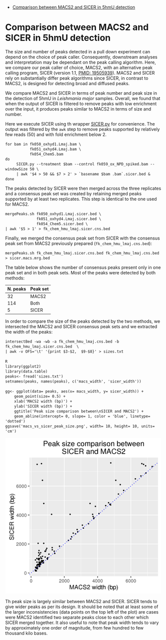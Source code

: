 <!-- MarkdownTOC -->

- [Comparison between MACS2 and SICER in 5hmU detection](#comparison-between-macs2-and-sicer-in-5hmu-detection)

<!-- /MarkdownTOC -->


Comparison between MACS2 and SICER in 5hmU detection
====================================================

The size and number of peaks detected in a pull down experiment can depend on
the  choice of peak caller. Consequently, downstream analyses and interpretation
may be dependant on the peak calling algorithm. Here, we compare our
peak caller of choice, MACS2, with an alternative peak calling program, SICER
(version 1.1, [PMID: 19505939](https://www.ncbi.nlm.nih.gov/pubmed/19505939)).
MACS2 and SICER rely on substantially differ peak algorithms since SICER, in
contrast to MACS2, is designed for detecting broad and diffused peaks. 

We compare MACS2 and SICER in terms of peak number and peak size in the
detection of 5hmU in *Leishmania major* samples. Overall, we found that when the
output of SICER is filtered to remove peaks with low enrichment over the input,
it produces peaks similar to MACS2 in terms of size and number.

Here we execute SICER using th wrapper
[SICER.py](https://github.com/dariober/SICERpy) for convenience. The output was
filtered by the `awk` step to remove peaks supported by relatively few reads
(50) and with fold enrichment below 2.

```
for bam in fk050_oxhyd1.Lmaj.bam \
           fk051_oxhyd4.Lmaj.bam \
           fk054_Chem5.bam
do
     SICER.py --treatment $bam --control fk059_ox_NPD_spiked.bam --windowSize 50 \
     | awk '$4 > 50 && $7 > 2' > `basename $bam .bam`.sicer.bed &
done
```

The peaks detected by SICER were then merged across the three replicates and a
consensus peak set was created by retaining merged peaks supported by at least
two replicates. This step is identical to the one used for MACS2.

```
mergePeaks.sh fk050_oxhyd1.Lmaj.sicer.bed \
              fk051_oxhyd4.Lmaj.sicer.bed \
              fk054_Chem5.sicer.bed \
| awk '$5 > 1' > fk_chem_hmu_lmaj.sicer.cns.bed
```

Finally, we merged the consensus peak set from SICER with the consensus peak set 
from MACS2 previously prepared (`fk_chem_hmu_lmaj.cns.bed`):

```
mergePeaks.sh fk_chem_hmu_lmaj.sicer.cns.bed fk_chem_hmu_lmaj.cns.bed > sicer.macs.mrg.bed
```

The table below shows the number of consensus peaks present only in one peak set and in both peak
sets. Most of the peaks were detected by both methods:

| N. peaks | Peak set |
|----------|----------|
|  32      | MACS2    |
| 114      | Both     |
|   5      | SICER    | 

In order to compare the size of the peaks detected by the two methods, we intersected 
the MACS2 and SICER consensus peak sets and we extracted the width of the peaks:

```
intersectBed -wa -wb -a fk_chem_hmu_lmaj.cns.bed -b fk_chem_hmu_lmaj.sicer.cns.bed  \
| awk -v OFS='\t' '{print $3-$2,  $9-$8}' > sizes.txt

R
library(ggplot2)
library(data.table)
peaks<- fread('sizes.txt')
setnames(peaks, names(peaks), c('macs_width', 'sicer_width'))

gg<- ggplot(data= peaks, aes(x= macs_width, y= sicer_width)) + 
    geom_point(size= 0.5) +
    xlab('MACS2 width (bp)') +
    ylab('SICER width (bp)') +
    ggtitle('Peak size comparison between\nSICER and MACS2') +
    geom_abline(intercept= 0, slope= 1, color = 'blue', linetype= 'dotted')
ggsave('macs_vs_sicer_peak_size.png', width= 10, height= 10, units= 'cm')
```

<img src=figures/macs_vs_sicer_peak_size.png width= 500>

Th peak size is largely similar between MACS2 and SICER. SICER tends to give
wider  peaks as per its design. It should be noted that at least
some of the larger inconsistencies (data points on the top left of the plot)
are cases were MACS2 identified two separate peaks close to each other which SICER
merged together. It also useful to note that peak width tends to vary by approximately
one order of magnitude, from few hundred to few thousand kilo bases.
